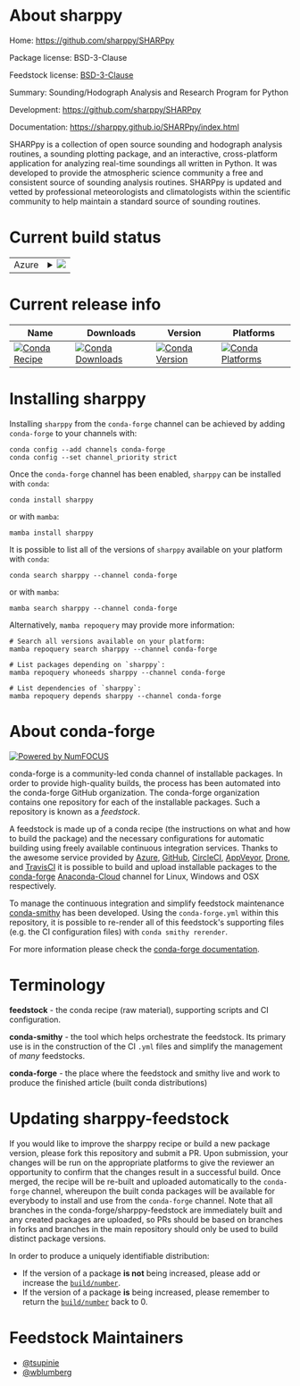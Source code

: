 About sharppy
=============

Home: https://github.com/sharppy/SHARPpy

Package license: BSD-3-Clause

Feedstock license: [BSD-3-Clause](https://github.com/conda-forge/sharppy-feedstock/blob/main/LICENSE.txt)

Summary: Sounding/Hodograph Analysis and Research Program for Python

Development: https://github.com/sharppy/SHARPpy

Documentation: https://sharppy.github.io/SHARPpy/index.html

SHARPpy is a collection of open source sounding and hodograph analysis routines, a sounding plotting package,
and an interactive, cross-platform application for analyzing real-time soundings all written in Python.
It was developed to provide the atmospheric science community a free and consistent source of sounding analysis
routines. SHARPpy is updated and vetted by professional meteorologists and climatologists within the scientific
community to help maintain a standard source of sounding routines.


Current build status
====================


<table>
    
  <tr>
    <td>Azure</td>
    <td>
      <details>
        <summary>
          <a href="https://dev.azure.com/conda-forge/feedstock-builds/_build/latest?definitionId=9176&branchName=main">
            <img src="https://dev.azure.com/conda-forge/feedstock-builds/_apis/build/status/sharppy-feedstock?branchName=main">
          </a>
        </summary>
        <table>
          <thead><tr><th>Variant</th><th>Status</th></tr></thead>
          <tbody><tr>
              <td>linux_64_python3.10.____cpython</td>
              <td>
                <a href="https://dev.azure.com/conda-forge/feedstock-builds/_build/latest?definitionId=9176&branchName=main">
                  <img src="https://dev.azure.com/conda-forge/feedstock-builds/_apis/build/status/sharppy-feedstock?branchName=main&jobName=linux&configuration=linux%20linux_64_python3.10.____cpython" alt="variant">
                </a>
              </td>
            </tr><tr>
              <td>linux_64_python3.11.____cpython</td>
              <td>
                <a href="https://dev.azure.com/conda-forge/feedstock-builds/_build/latest?definitionId=9176&branchName=main">
                  <img src="https://dev.azure.com/conda-forge/feedstock-builds/_apis/build/status/sharppy-feedstock?branchName=main&jobName=linux&configuration=linux%20linux_64_python3.11.____cpython" alt="variant">
                </a>
              </td>
            </tr><tr>
              <td>linux_64_python3.8.____cpython</td>
              <td>
                <a href="https://dev.azure.com/conda-forge/feedstock-builds/_build/latest?definitionId=9176&branchName=main">
                  <img src="https://dev.azure.com/conda-forge/feedstock-builds/_apis/build/status/sharppy-feedstock?branchName=main&jobName=linux&configuration=linux%20linux_64_python3.8.____cpython" alt="variant">
                </a>
              </td>
            </tr><tr>
              <td>linux_64_python3.9.____cpython</td>
              <td>
                <a href="https://dev.azure.com/conda-forge/feedstock-builds/_build/latest?definitionId=9176&branchName=main">
                  <img src="https://dev.azure.com/conda-forge/feedstock-builds/_apis/build/status/sharppy-feedstock?branchName=main&jobName=linux&configuration=linux%20linux_64_python3.9.____cpython" alt="variant">
                </a>
              </td>
            </tr><tr>
              <td>osx_64_python3.10.____cpython</td>
              <td>
                <a href="https://dev.azure.com/conda-forge/feedstock-builds/_build/latest?definitionId=9176&branchName=main">
                  <img src="https://dev.azure.com/conda-forge/feedstock-builds/_apis/build/status/sharppy-feedstock?branchName=main&jobName=osx&configuration=osx%20osx_64_python3.10.____cpython" alt="variant">
                </a>
              </td>
            </tr><tr>
              <td>osx_64_python3.11.____cpython</td>
              <td>
                <a href="https://dev.azure.com/conda-forge/feedstock-builds/_build/latest?definitionId=9176&branchName=main">
                  <img src="https://dev.azure.com/conda-forge/feedstock-builds/_apis/build/status/sharppy-feedstock?branchName=main&jobName=osx&configuration=osx%20osx_64_python3.11.____cpython" alt="variant">
                </a>
              </td>
            </tr><tr>
              <td>osx_64_python3.8.____cpython</td>
              <td>
                <a href="https://dev.azure.com/conda-forge/feedstock-builds/_build/latest?definitionId=9176&branchName=main">
                  <img src="https://dev.azure.com/conda-forge/feedstock-builds/_apis/build/status/sharppy-feedstock?branchName=main&jobName=osx&configuration=osx%20osx_64_python3.8.____cpython" alt="variant">
                </a>
              </td>
            </tr><tr>
              <td>osx_64_python3.9.____cpython</td>
              <td>
                <a href="https://dev.azure.com/conda-forge/feedstock-builds/_build/latest?definitionId=9176&branchName=main">
                  <img src="https://dev.azure.com/conda-forge/feedstock-builds/_apis/build/status/sharppy-feedstock?branchName=main&jobName=osx&configuration=osx%20osx_64_python3.9.____cpython" alt="variant">
                </a>
              </td>
            </tr><tr>
              <td>win_64_python3.10.____cpython</td>
              <td>
                <a href="https://dev.azure.com/conda-forge/feedstock-builds/_build/latest?definitionId=9176&branchName=main">
                  <img src="https://dev.azure.com/conda-forge/feedstock-builds/_apis/build/status/sharppy-feedstock?branchName=main&jobName=win&configuration=win%20win_64_python3.10.____cpython" alt="variant">
                </a>
              </td>
            </tr><tr>
              <td>win_64_python3.11.____cpython</td>
              <td>
                <a href="https://dev.azure.com/conda-forge/feedstock-builds/_build/latest?definitionId=9176&branchName=main">
                  <img src="https://dev.azure.com/conda-forge/feedstock-builds/_apis/build/status/sharppy-feedstock?branchName=main&jobName=win&configuration=win%20win_64_python3.11.____cpython" alt="variant">
                </a>
              </td>
            </tr><tr>
              <td>win_64_python3.8.____cpython</td>
              <td>
                <a href="https://dev.azure.com/conda-forge/feedstock-builds/_build/latest?definitionId=9176&branchName=main">
                  <img src="https://dev.azure.com/conda-forge/feedstock-builds/_apis/build/status/sharppy-feedstock?branchName=main&jobName=win&configuration=win%20win_64_python3.8.____cpython" alt="variant">
                </a>
              </td>
            </tr><tr>
              <td>win_64_python3.9.____cpython</td>
              <td>
                <a href="https://dev.azure.com/conda-forge/feedstock-builds/_build/latest?definitionId=9176&branchName=main">
                  <img src="https://dev.azure.com/conda-forge/feedstock-builds/_apis/build/status/sharppy-feedstock?branchName=main&jobName=win&configuration=win%20win_64_python3.9.____cpython" alt="variant">
                </a>
              </td>
            </tr>
          </tbody>
        </table>
      </details>
    </td>
  </tr>
</table>

Current release info
====================

| Name | Downloads | Version | Platforms |
| --- | --- | --- | --- |
| [![Conda Recipe](https://img.shields.io/badge/recipe-sharppy-green.svg)](https://anaconda.org/conda-forge/sharppy) | [![Conda Downloads](https://img.shields.io/conda/dn/conda-forge/sharppy.svg)](https://anaconda.org/conda-forge/sharppy) | [![Conda Version](https://img.shields.io/conda/vn/conda-forge/sharppy.svg)](https://anaconda.org/conda-forge/sharppy) | [![Conda Platforms](https://img.shields.io/conda/pn/conda-forge/sharppy.svg)](https://anaconda.org/conda-forge/sharppy) |

Installing sharppy
==================

Installing `sharppy` from the `conda-forge` channel can be achieved by adding `conda-forge` to your channels with:

```
conda config --add channels conda-forge
conda config --set channel_priority strict
```

Once the `conda-forge` channel has been enabled, `sharppy` can be installed with `conda`:

```
conda install sharppy
```

or with `mamba`:

```
mamba install sharppy
```

It is possible to list all of the versions of `sharppy` available on your platform with `conda`:

```
conda search sharppy --channel conda-forge
```

or with `mamba`:

```
mamba search sharppy --channel conda-forge
```

Alternatively, `mamba repoquery` may provide more information:

```
# Search all versions available on your platform:
mamba repoquery search sharppy --channel conda-forge

# List packages depending on `sharppy`:
mamba repoquery whoneeds sharppy --channel conda-forge

# List dependencies of `sharppy`:
mamba repoquery depends sharppy --channel conda-forge
```


About conda-forge
=================

[![Powered by
NumFOCUS](https://img.shields.io/badge/powered%20by-NumFOCUS-orange.svg?style=flat&colorA=E1523D&colorB=007D8A)](https://numfocus.org)

conda-forge is a community-led conda channel of installable packages.
In order to provide high-quality builds, the process has been automated into the
conda-forge GitHub organization. The conda-forge organization contains one repository
for each of the installable packages. Such a repository is known as a *feedstock*.

A feedstock is made up of a conda recipe (the instructions on what and how to build
the package) and the necessary configurations for automatic building using freely
available continuous integration services. Thanks to the awesome service provided by
[Azure](https://azure.microsoft.com/en-us/services/devops/), [GitHub](https://github.com/),
[CircleCI](https://circleci.com/), [AppVeyor](https://www.appveyor.com/),
[Drone](https://cloud.drone.io/welcome), and [TravisCI](https://travis-ci.com/)
it is possible to build and upload installable packages to the
[conda-forge](https://anaconda.org/conda-forge) [Anaconda-Cloud](https://anaconda.org/)
channel for Linux, Windows and OSX respectively.

To manage the continuous integration and simplify feedstock maintenance
[conda-smithy](https://github.com/conda-forge/conda-smithy) has been developed.
Using the ``conda-forge.yml`` within this repository, it is possible to re-render all of
this feedstock's supporting files (e.g. the CI configuration files) with ``conda smithy rerender``.

For more information please check the [conda-forge documentation](https://conda-forge.org/docs/).

Terminology
===========

**feedstock** - the conda recipe (raw material), supporting scripts and CI configuration.

**conda-smithy** - the tool which helps orchestrate the feedstock.
                   Its primary use is in the construction of the CI ``.yml`` files
                   and simplify the management of *many* feedstocks.

**conda-forge** - the place where the feedstock and smithy live and work to
                  produce the finished article (built conda distributions)


Updating sharppy-feedstock
==========================

If you would like to improve the sharppy recipe or build a new
package version, please fork this repository and submit a PR. Upon submission,
your changes will be run on the appropriate platforms to give the reviewer an
opportunity to confirm that the changes result in a successful build. Once
merged, the recipe will be re-built and uploaded automatically to the
`conda-forge` channel, whereupon the built conda packages will be available for
everybody to install and use from the `conda-forge` channel.
Note that all branches in the conda-forge/sharppy-feedstock are
immediately built and any created packages are uploaded, so PRs should be based
on branches in forks and branches in the main repository should only be used to
build distinct package versions.

In order to produce a uniquely identifiable distribution:
 * If the version of a package **is not** being increased, please add or increase
   the [``build/number``](https://docs.conda.io/projects/conda-build/en/latest/resources/define-metadata.html#build-number-and-string).
 * If the version of a package **is** being increased, please remember to return
   the [``build/number``](https://docs.conda.io/projects/conda-build/en/latest/resources/define-metadata.html#build-number-and-string)
   back to 0.

Feedstock Maintainers
=====================

* [@tsupinie](https://github.com/tsupinie/)
* [@wblumberg](https://github.com/wblumberg/)

